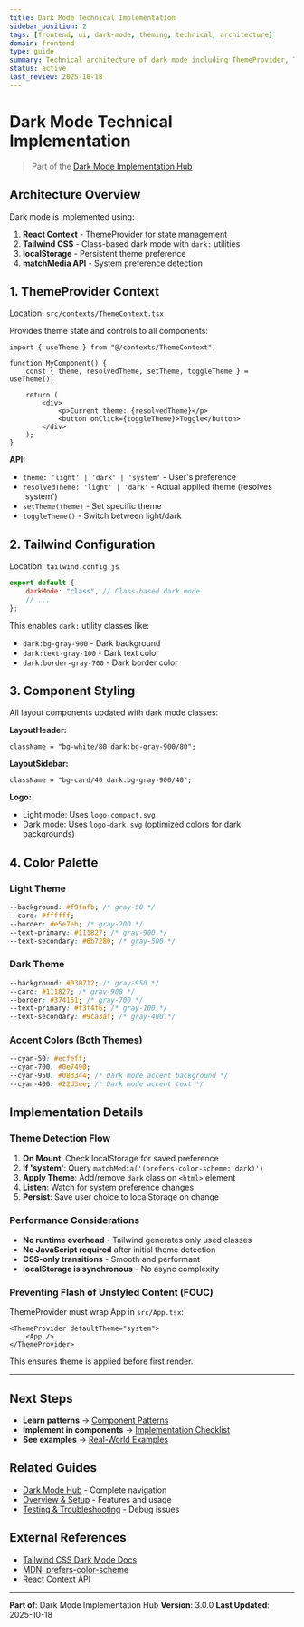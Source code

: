 ```yaml
---
title: Dark Mode Technical Implementation
sidebar_position: 2
tags: [frontend, ui, dark-mode, theming, technical, architecture]
domain: frontend
type: guide
summary: Technical architecture of dark mode including ThemeProvider, Tailwind config, and color palette
status: active
last_review: 2025-10-18
---
```


# Dark Mode Technical Implementation

> Part of the [Dark Mode Implementation Hub](../dark-mode.md)

## Architecture Overview

Dark mode is implemented using:

1. **React Context** - ThemeProvider for state management
2. **Tailwind CSS** - Class-based dark mode with `dark:` utilities
3. **localStorage** - Persistent theme preference
4. **matchMedia API** - System preference detection

## 1. ThemeProvider Context

Location: `src/contexts/ThemeContext.tsx`

Provides theme state and controls to all components:

```tsx
import { useTheme } from "@/contexts/ThemeContext";

function MyComponent() {
    const { theme, resolvedTheme, setTheme, toggleTheme } = useTheme();

    return (
        <div>
            <p>Current theme: {resolvedTheme}</p>
            <button onClick={toggleTheme}>Toggle</button>
        </div>
    );
}
```

**API:**

-   `theme: 'light' | 'dark' | 'system'` - User's preference
-   `resolvedTheme: 'light' | 'dark'` - Actual applied theme (resolves 'system')
-   `setTheme(theme)` - Set specific theme
-   `toggleTheme()` - Switch between light/dark

## 2. Tailwind Configuration

Location: `tailwind.config.js`

```js
export default {
    darkMode: "class", // Class-based dark mode
    // ...
};
```

This enables `dark:` utility classes like:

-   `dark:bg-gray-900` - Dark background
-   `dark:text-gray-100` - Dark text color
-   `dark:border-gray-700` - Dark border color

## 3. Component Styling

All layout components updated with dark mode classes:

**LayoutHeader:**

```tsx
className = "bg-white/80 dark:bg-gray-900/80";
```

**LayoutSidebar:**

```tsx
className = "bg-card/40 dark:bg-gray-900/40";
```

**Logo:**

-   Light mode: Uses `logo-compact.svg`
-   Dark mode: Uses `logo-dark.svg` (optimized colors for dark backgrounds)

## 4. Color Palette

### Light Theme

```css
--background: #f9fafb; /* gray-50 */
--card: #ffffff;
--border: #e5e7eb; /* gray-200 */
--text-primary: #111827; /* gray-900 */
--text-secondary: #6b7280; /* gray-500 */
```

### Dark Theme

```css
--background: #030712; /* gray-950 */
--card: #111827; /* gray-900 */
--border: #374151; /* gray-700 */
--text-primary: #f3f4f6; /* gray-100 */
--text-secondary: #9ca3af; /* gray-400 */
```

### Accent Colors (Both Themes)

```css
--cyan-50: #ecfeff;
--cyan-700: #0e7490;
--cyan-950: #083344; /* Dark mode accent background */
--cyan-400: #22d3ee; /* Dark mode accent text */
```

## Implementation Details

### Theme Detection Flow

1. **On Mount**: Check localStorage for saved preference
2. **If 'system'**: Query `matchMedia('(prefers-color-scheme: dark)')`
3. **Apply Theme**: Add/remove `dark` class on `<html>` element
4. **Listen**: Watch for system preference changes
5. **Persist**: Save user choice to localStorage on change

### Performance Considerations

-   **No runtime overhead** - Tailwind generates only used classes
-   **No JavaScript required** after initial theme detection
-   **CSS-only transitions** - Smooth and performant
-   **localStorage is synchronous** - No async complexity

### Preventing Flash of Unstyled Content (FOUC)

ThemeProvider must wrap App in `src/App.tsx`:

```tsx
<ThemeProvider defaultTheme="system">
    <App />
</ThemeProvider>
```

This ensures theme is applied before first render.

---

## Next Steps

-   **Learn patterns** → [Component Patterns](./03-component-patterns.md)
-   **Implement in components** → [Implementation Checklist](./04-implementation-checklist.md)
-   **See examples** → [Real-World Examples](./06-real-world-examples.md)

## Related Guides

-   [Dark Mode Hub](../dark-mode.md) - Complete navigation
-   [Overview & Setup](./01-overview-setup.md) - Features and usage
-   [Testing & Troubleshooting](./05-testing-troubleshooting.md) - Debug issues

## External References

-   [Tailwind CSS Dark Mode Docs](https://tailwindcss.com/docs/dark-mode)
-   [MDN: prefers-color-scheme](https://developer.mozilla.org/en-US/docs/Web/CSS/@media/prefers-color-scheme)
-   [React Context API](https://react.dev/reference/react/useContext)

---

**Part of**: Dark Mode Implementation Hub
**Version**: 3.0.0
**Last Updated**: 2025-10-18
